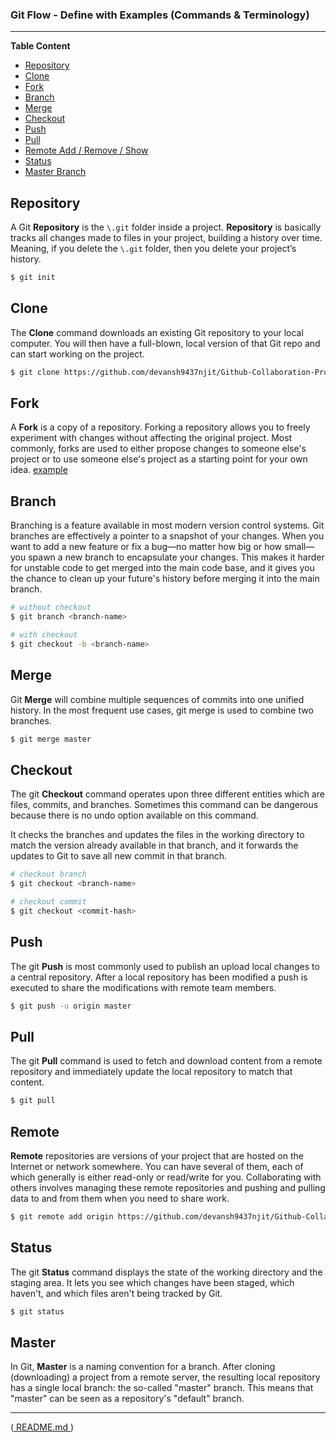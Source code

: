 ### Git Flow - Define with Examples (Commands & Terminology)
---
**Table Content** 
- [Repository](#repo)
- [Clone](#clone)
- [Fork](#fork)
- [Branch](#branch)
- [Merge](#merge)
- [Checkout](#checkout)
- [Push](#push)
- [Pull](#pull)
- [Remote Add / Remove / Show](#remote)
- [Status](#status)
- [Master Branch](#master)

<a name="repo"></a>
## Repository
A Git **Repository** is the <code>\\.git</code> folder inside a project. **Repository** is basically tracks all changes made to files in your project, building a history over time. Meaning, if you delete the <code>\\.git</code> folder, then you delete your project’s history.

```bash
$ git init
```
<a name="clone"></a>
## Clone
The **Clone** command downloads an existing Git repository to your local computer. You will then have a full-blown, local version of that Git repo and can start working on the project.
```bash
$ git clone https://github.com/devansh9437njit/Github-Collaboration-Project.git
```

<a name="fork"></a>
## Fork
A **Fork** is a copy of a repository. Forking a repository allows you to freely experiment with changes without affecting the original project.
Most commonly, forks are used to either propose changes to someone else's project or to use someone else's project as a starting point for your own idea. [example](../Git%20Tutorial/Tutorial%20Files/Git-Setup.md#fork-a-repository)

<a name="branch"></a>
## Branch
Branching is a feature available in most modern version control systems. Git branches are effectively a pointer to a snapshot of your changes. When you want to add a new feature or fix a bug—no matter how big or how small—you spawn a new branch to encapsulate your changes. This makes it harder for unstable code to get merged into the main code base, and it gives you the chance to clean up your future's history before merging it into the main branch.

```bash
# without checkout
$ git branch <branch-name>

# with checkout
$ git checkout -b <branch-name>
```

<a name="merge"></a>
## Merge
Git **Merge** will combine multiple sequences of commits into one unified history. In the most frequent use cases, git merge is used to combine two branches.

```bash
$ git merge master
```
<a name="checkout"></a>
## Checkout
The git **Checkout** command operates upon three different entities which are files, commits, and branches. Sometimes this command can be dangerous because there is no undo option available on this command.

It checks the branches and updates the files in the working directory to match the version already available in that branch, and it forwards the updates to Git to save all new commit in that branch.
```bash
# checkout branch
$ git checkout <branch-name>

# checkout commit
$ git checkout <commit-hash>
```
<a name="push"></a>
## Push
The git **Push** is most commonly used to publish an upload local changes to a central repository. After a local repository has been modified a push is executed to share the modifications with remote team members.

```bash
$ git push -u origin master
```
<a name="pull"></a>
## Pull
The git **Pull** command is used to fetch and download content from a remote repository and immediately update the local repository to match that content.
```bash
$ git pull
```
<a name="remote"></a>
## Remote
**Remote** repositories are versions of your project that are hosted on the Internet or network somewhere. You can have several of them, each of which generally is either read-only or read/write for you. Collaborating with others involves managing these remote repositories and pushing and pulling data to and from them when you need to share work.
```bash
$ git remote add origin https://github.com/devansh9437njit/Github-Collaboration-Project.git
```
<a name="status"></a>
## Status
The git **Status** command displays the state of the working directory and the staging area. It lets you see which changes have been staged, which haven't, and which files aren't being tracked by Git. 
```bash
$ git status
```
<a name="master"></a>
## Master
In Git, **Master** is a naming convention for a branch. After cloning (downloading) a project from a remote server, the resulting local repository has a single local branch: the so-called "master" branch. This means that "master" can be seen as a repository's "default" branch.

___
([ README.md ](../README.md))